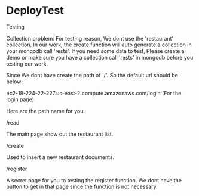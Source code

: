 # DeployTest
Testing

Collection problem:
For testing reason, We dont use the 'restaurant' collection. In our work, the create function will auto generate a collection in your mongodb call 'rests'. 
If you need some data to test, Please create a demo or make sure you have a collection call 'rests' in mongodb before you testing our work. 


Since We dont have create the path of '/'. So the default url should be below:


ec2-18-224-22-227.us-east-2.compute.amazonaws.com/login (For the login page)


Here are the path name for you. 

/read

The main page show out the restaurant list.


/create


Used to insert a new restaurant documents.


/register


A secret page for you to testing the register function. We dont have the button to get in that page since the function is not necessary. 

